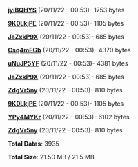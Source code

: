 [**jyiBQHYS**](/data/jyiBQHYS.txt) (20/11/22 - 00:53)- 1753 bytes

[**9K0LkjPE**](/data/9K0LkjPE.txt) (20/11/22 - 00:53)- 1105 bytes

[**JaZxkP9X**](/data/JaZxkP9X.txt) (20/11/22 - 00:53)- 685 bytes

[**Csq4mFGb**](/data/Csq4mFGb.txt) (20/11/22 - 00:53)- 4370 bytes

[**uNuJP5YF**](/data/uNuJP5YF.txt) (20/11/22 - 00:53)- 4381 bytes

[**JaZxkP9X**](/data/JaZxkP9X.txt) (20/11/22 - 00:53)- 685 bytes

[**ZdgVr5ny**](/data/ZdgVr5ny.txt) (20/11/22 - 00:53)- 810 bytes

[**9K0LkjPE**](/data/9K0LkjPE.txt) (20/11/22 - 00:53)- 1105 bytes

[**YPy4MYKr**](/data/YPy4MYKr.txt) (20/11/22 - 00:53)- 6102 bytes

[**ZdgVr5ny**](/data/ZdgVr5ny.txt) (20/11/22 - 00:53)- 810 bytes

**Total Datas**: 3935

**Total Size**: 21.50 MB / 21.5 MB